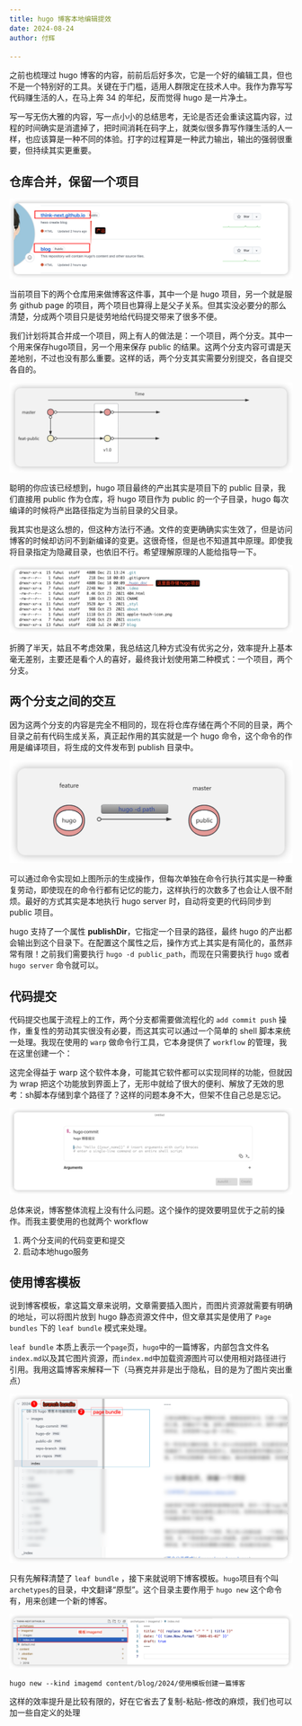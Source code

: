 ```yaml
---
title: hugo 博客本地编辑提效
date: 2024-08-24
author: 付辉

---
```


之前也梳理过 hugo 博客的内容，前前后后好多次，它是一个好的编辑工具，但也不是一个特别好的工具。关键在于门槛，适用人群限定在技术人中。我作为靠写写代码赚生活的人，在马上奔 34 的年纪，反而觉得 hugo 是一片净土。

写一写无伤大雅的内容，写一点小小的总结思考，无论是否还会重读这篇内容，过程的时间确实是消遣掉了，把时间消耗在码字上，就类似很多靠写作赚生活的人一样，也应该算是一种不同的体验。打字的过程算是一种武力输出，输出的强弱很重要，但持续其实更重要。


## 仓库合并，保留一个项目

![仓库现状](./images/src-repos.png)

当前项目下的两个仓库用来做博客这件事，其中一个是 hugo 项目，另一个就是服务 github page 的项目，两个项目也算得上是父子关系。但其实没必要分的那么清楚，分成两个项目只是徒劳地给代码提交带来了很多不便。

我们计划将其合并成一个项目，网上有人的做法是：一个项目，两个分支。其中一个用来保存hugo项目，另一个用来保存 public 的结果。这两个分支内容可谓是天差地别，不过也没有那么重要。这样的话，两个分支其实需要分别提交，各自提交各自的。

![两个分支模式](./images/repo-branch.png)

聪明的你应该已经想到，hugo 项目最终的产出其实是项目下的 public 目录，我们直接用 public 作为仓库，将 hugo 项目作为 public 的一个子目录，hugo 每次编译的时候将产出路径指定为当前目录的父目录。

我其实也是这么想的，但这种方法行不通。文件的变更确确实实生效了，但是访问博客的时候却访问不到新编译的变更。这很奇怪，但是也不知道其中原理。即使我将目录指定为隐藏目录，也依旧不行。希望理解原理的人能给指导一下。

![不可见目录](./images/hugo-dir.png)

折腾了半天，姑且不考虑效果，我总结这几种方式没有优劣之分，效率提升上基本毫无差别，主要还是看个人的喜好，最终我计划使用第二种模式：一个项目，两个分支。

## 两个分支之间的交互

因为这两个分支的内容是完全不相同的，现在将仓库存储在两个不同的目录，两个目录之前有代码生成关系，真正起作用的其实就是一个 hugo 命令，这个命令的作用是编译项目，将生成的文件发布到 publish 目录中。

![hugo命令生成](./images/public-dir.png)

可以通过命令实现如上图所示的生成操作，但每次单独在命令行执行其实是一种重复劳动，即使现在的命令行都有记忆的能力，这样执行的次数多了也会让人很不耐烦。最好的方式其实是本地执行 hugo server 时，自动将变更的代码同步到 public 项目。

hugo 支持了一个属性 **publishDir**，它指定一个目录的路径，最终 hugo 的产出都会输出到这个目录下。在配置这个属性之后，操作方式上其实是有简化的，虽然非常有限！之前我们需要执行 `hugo -d public_path`，而现在只需要执行 `hugo` 或者 `hugo server` 命令就可以。

## 代码提交

代码提交也属于流程上的工作，两个分支都需要做流程化的 `add commit push` 操作，重复性的劳动其实很没有必要，而这其实可以通过一个简单的 shell 脚本来统一处理。我现在使用的 `warp` 做命令行工具，它本身提供了 `workflow` 的管理，我在这里创建一个：

这完全得益于 warp 这个软件本身，可能其它软件都可以实现同样的功能，但就因为 wrap 把这个功能放到界面上了，无形中就给了很大的便利、解放了无效的思考：sh脚本存储到拿个路径了？这样的问题本身不大，但架不住自己总是忘记。

![hugo-commit.png](./images/hugo-commit.png)

总体来说，博客整体流程上没有什么问题。这个操作的提效要明显优于之前的操作。而我主要使用的也就两个 workflow
1. 两个分支间的代码变更和提交
2. 启动本地hugo服务

## 使用博客模板

说到博客模板，拿这篇文章来说明，文章需要插入图片，而图片资源就需要有明确的地址，可以将图片放到 hugo 静态资源文件中，但文章其实是使用了 `Page bundles` 下的 `leaf bundle` 模式来处理。

`leaf bundle` 本质上表示一个`page`页，`hugo`中的一篇博客，内部包含文件名`index.md`以及其它图片资源，而`index.md`中加载资源图片可以使用相对路径进行引用。我用这篇博客来解释一下（马赛克并非是出于隐私，目的是为了图片突出重点）

![page-bundle.png](./images/page-bundle.png)

只有先解释清楚了 `leaf bundle` ，接下来就说明下博客模板。`hugo`项目有个叫`archetypes`的目录，中文翻译“原型”。这个目录主要作用于 `hugo new` 这个命令有，用来创建一个新的博客。

![image-md.png](./images/image-md.png)

```
hugo new --kind imagemd content/blog/2024/使用模板创建一篇博客
```

这样的效率提升是比较有限的，好在它省去了复制-粘贴-修改的麻烦，我们也可以加一些自定义的处理